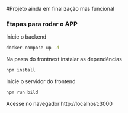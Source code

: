 #Projeto ainda em finalização mas funcional

<h3> Etapas para rodar o APP </h3>

Inicie o backend

```bash
docker-compose up -d
```

Na pasta do frontnext instalar as dependências 

```bash
npm install
```

Inicie o servidor do frontend

```bash
npm run bild
```

Acesse no navegador http://localhost:3000
